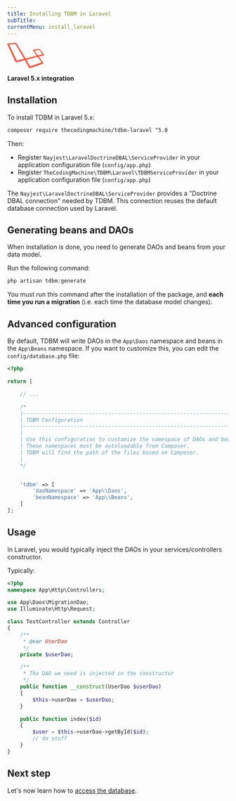 ```yaml
---
title: Installing TDBM in Laravel
subTitle: 
currentMenu: install_laravel
---
```

<div class="text-center">
<svg xmlns="http://www.w3.org/2000/svg" width="84.1" height="57.6" viewBox="0 0 84.1 57.6"><path fill="#FB503B" d="M83.8 26.9c-.6-.6-8.3-10.3-9.6-11.9-1.4-1.6-2-1.3-2.9-1.2s-10.6 1.8-11.7 1.9c-1.1.2-1.8.6-1.1 1.6.6.9 7 9.9 8.4 12l-25.5 6.1L21.2 1.5c-.8-1.2-1-1.6-2.8-1.5C16.6.1 2.5 1.3 1.5 1.3c-1 .1-2.1.5-1.1 2.9S17.4 41 17.8 42c.4 1 1.6 2.6 4.3 2 2.8-.7 12.4-3.2 17.7-4.6 2.8 5 8.4 15.2 9.5 16.7 1.4 2 2.4 1.6 4.5 1 1.7-.5 26.2-9.3 27.3-9.8 1.1-.5 1.8-.8 1-1.9-.6-.8-7-9.5-10.4-14 2.3-.6 10.6-2.8 11.5-3.1 1-.3 1.2-.8.6-1.4zm-46.3 9.5c-.3.1-14.6 3.5-15.3 3.7-.8.2-.8.1-.8-.2-.2-.3-17-35.1-17.3-35.5-.2-.4-.2-.8 0-.8S17.6 2.4 18 2.4c.5 0 .4.1.6.4 0 0 18.7 32.3 19 32.8.4.5.2.7-.1.8zm40.2 7.5c.2.4.5.6-.3.8-.7.3-24.1 8.2-24.6 8.4-.5.2-.8.3-1.4-.6s-8.2-14-8.2-14L68.1 32c.6-.2.8-.3 1.2.3.4.7 8.2 11.3 8.4 11.6zm1.6-17.6c-.6.1-9.7 2.4-9.7 2.4l-7.5-10.2c-.2-.3-.4-.6.1-.7.5-.1 9-1.6 9.4-1.7.4-.1.7-.2 1.2.5.5.6 6.9 8.8 7.2 9.1.3.3-.1.5-.7.6z"></path></svg>
<p><strong>Laravel 5.x integration</strong></p>
</div>


## Installation

To install TDBM in Laravel 5.x:

```bash
composer require thecodingmachine/tdbm-laravel ^5.0
```

Then:

* Register `Nayjest\LaravelDoctrineDBAL\ServiceProvider` in your application configuration file (`config/app.php`)
* Register `TheCodingMachine\TDBM\Laravel\TDBMServiceProvider` in your application configuration file (`config/app.php`)

<div class="alert alert-info">The <code>Nayjest\LaravelDoctrineDBAL\ServiceProvider</code> provides a "Doctrine DBAL connection" needed by TDBM. This connection reuses the default database connection used by Laravel.</div>

## Generating beans and DAOs

When installation is done, you need to generate DAOs and beans from your data model.

Run the following command:

```bash
php artisan tdbm:generate
```

<div class="alert alert-danger">You must run this command after the installation of the package, and <strong>each time you run a migration</strong> (i.e. each time the database model changes).</div>

## Advanced configuration

By default, TDBM will write DAOs in the `App\Daos` namespace and beans in the `App\Beans` namespace.
If you want to customize this, you can edit the `config/database.php` file:

```php
<?php

return [

    // ...

    /*
    |--------------------------------------------------------------------------
    | TDBM Configuration
    |--------------------------------------------------------------------------
    |
    | Use this configuration to customize the namespace of DAOs and beans.
    | These namespaces must be autoloadable from Composer.
    | TDBM will find the path of the files based on Composer.
    |
    */


    'tdbm' => [
        'daoNamespace' => 'App\\Daos',
        'beanNamespace' => 'App\\Beans',
    ]
];
```

Usage
-----

In Laravel, you would typically inject the DAOs in your services/controllers constructor.

Typically:

```php
<?php
namespace App\Http\Controllers;

use App\Daos\MigrationDao;
use Illuminate\Http\Request;

class TestController extends Controller
{
    /**
     * @var UserDao
     */
    private $userDao;

    /**
     * The DAO we need is injected in the constructor
     */
    public function __construct(UserDao $userDao)
    {
        $this->userDao = $userDao;
    }

    public function index($id)
    {
        $user = $this->userDao->getById($id);
        // do stuff
    }
}
```


Next step
---------

Let's now learn how to [access the database](quickstart.md).
